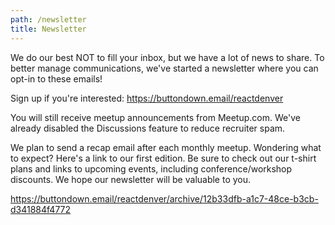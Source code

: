 ```yaml
---
path: /newsletter
title: Newsletter
---
```


We do our best NOT to fill your inbox, but we have a lot of news to share. To better manage communications, we've started a newsletter where you can opt-in to these emails!

Sign up if you're interested: https://buttondown.email/reactdenver

You will still receive meetup announcements from Meetup.com. We've already disabled the Discussions feature to reduce recruiter spam.

We plan to send a recap email after each monthly meetup. Wondering what to expect? Here's a link to our first edition. Be sure to check out our t-shirt plans and links to upcoming events, including conference/workshop discounts. We hope our newsletter will be valuable to you.

https://buttondown.email/reactdenver/archive/12b33dfb-a1c7-48ce-b3cb-d341884f4772
